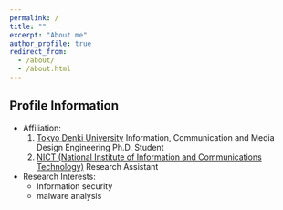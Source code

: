 ```yaml
---
permalink: /
title: ""
excerpt: "About me"
author_profile: true
redirect_from: 
  - /about/
  - /about.html
---
```



## Profile Information
- Affiliation: 
  1. [Tokyo Denki University](https://www.dendai.ac.jp/en/) Information, Communication and Media Design Engineering Ph.D. Student
  2. [NICT (National Institute of Information and Communications Technology)](https://www.nict.go.jp/en/index.html) Research Assistant
- Research Interests:
  - Information security
  - malware analysis
